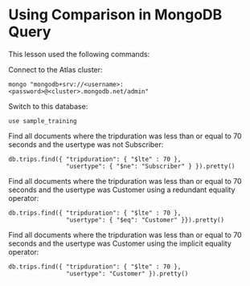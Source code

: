 # Using Comparison in MongoDB Query

This lesson used the following commands:

Connect to the Atlas cluster:
```shell
mongo "mongodb+srv://<username>:<password>@<cluster>.mongodb.net/admin"

```

Switch to this database:
```shell
use sample_training
```

Find all documents where the tripduration was less than or equal to 70 seconds and the usertype was not Subscriber:
```shell 
db.trips.find({ "tripduration": { "$lte" : 70 },
                "usertype": { "$ne": "Subscriber" } }).pretty()
```

Find all documents where the tripduration was less than or equal to 70 seconds and the usertype was Customer using a redundant equality operator:
```shell
db.trips.find({ "tripduration": { "$lte" : 70 },
                "usertype": { "$eq": "Customer" }}).pretty()
```

Find all documents where the tripduration was less than or equal to 70 seconds and the usertype was Customer using the implicit equality operator:
```shell
db.trips.find({ "tripduration": { "$lte" : 70 },
                "usertype": "Customer" }).pretty()
```
